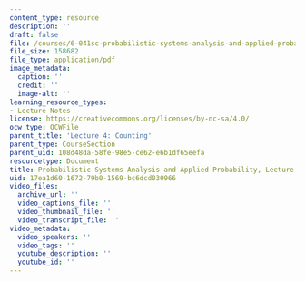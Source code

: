 ```yaml
---
content_type: resource
description: ''
draft: false
file: /courses/6-041sc-probabilistic-systems-analysis-and-applied-probability-fall-2013/17ea1d60167279b01569bc6dcd030966_MIT6_041SCF13_L04.pdf
file_size: 158682
file_type: application/pdf
image_metadata:
  caption: ''
  credit: ''
  image-alt: ''
learning_resource_types:
- Lecture Notes
license: https://creativecommons.org/licenses/by-nc-sa/4.0/
ocw_type: OCWFile
parent_title: 'Lecture 4: Counting'
parent_type: CourseSection
parent_uid: 108d48da-58fe-98e5-ce62-e6b1df65eefa
resourcetype: Document
title: Probabilistic Systems Analysis and Applied Probability, Lecture 4
uid: 17ea1d60-1672-79b0-1569-bc6dcd030966
video_files:
  archive_url: ''
  video_captions_file: ''
  video_thumbnail_file: ''
  video_transcript_file: ''
video_metadata:
  video_speakers: ''
  video_tags: ''
  youtube_description: ''
  youtube_id: ''
---
```

